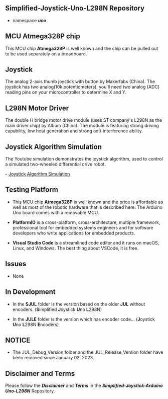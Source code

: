 ## Simplified-Joystick-Uno-L298N Repository

- namespace ***uno***

## MCU Atmega328P chip 

This MCU chip **Atmega328P** is well known and the chip can be pulled out to be used separately on a breadboard.

## Joystick 

The analog 2-axis thumb joystick with button by Makerfabs (China). The joystick has two analog(10k potentiometers), you'll need two analog (ADC) reading pins on your microcontroller to determine X and Y.

## L298N Motor Driver

The double H bridge motor drive module (uses ST company's L298N as the main driver chip) by Album (China). The module is featuring strong driving capability, low heat generation and strong anti-interference ability. 

## Joystick Algorithm Simulation

The Youtube simulation demonstrates the joystick algorithm, used to control a simulated two-wheeled differential drive robot. 

<p align="left";>
- <a href="https://www.youtube.com/watch?v=maIHbdbDBwo&t=2s" target="_blank">Joystick Algorithm Simulation</a>
</p>

## Testing Platform

- This MCU chip **Atmega328P** is well known and the price is affordable as well as most of the robotic hardware that is described here. The Arduino Uno board comes with a removable MCU.

- **PlatformIO** is a cross-platform, cross-architecture, multiple framework, professional tool for embedded systems engineers and for software developers who write applications for embedded products. 

- **Visual Studio Code** is a streamlined code editor and it runs on macOS, Linux, and Windows. The best thing about VSCode, it is free.

## Issues

- None

## In Development

- In the **SJUL** folder is the version based on the older **JUL** without encoders. (**S**implified **J**oystick **U**no **L**298N)

- In the **JULE** folder is the version which has encoder code... (**J**oystick **U**no **L**298N **E**ncoders)

## NOTICE

- The JUL_Debug_Version folder and the JUL_Release_Version folder have been removed since January 02, 2023.

## Disclaimer and Terms

Please follow the ***Disclaimer*** and ***Terms*** in the ***Simplified-Joystick-Arduino Uno-L298N*** Repository.
   
